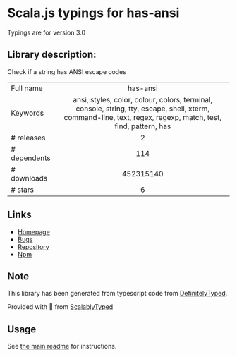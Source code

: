 
# Scala.js typings for has-ansi

Typings are for version 3.0

## Library description:
Check if a string has ANSI escape codes

|                    |                 |
| ------------------ | :-------------: |
| Full name          | has-ansi |
| Keywords           | ansi, styles, color, colour, colors, terminal, console, string, tty, escape, shell, xterm, command-line, text, regex, regexp, match, test, find, pattern, has |
| # releases         | 2 |
| # dependents       | 114 |
| # downloads        | 452315140 |
| # stars            | 6 |

## Links
- [Homepage](https://github.com/chalk/has-ansi#readme)
- [Bugs](https://github.com/chalk/has-ansi/issues)
- [Repository](https://github.com/chalk/has-ansi)
- [Npm](https://www.npmjs.com/package/has-ansi)
    


## Note
This library has been generated from typescript code from [DefinitelyTyped](https://definitelytyped.org).

Provided with :purple_heart: from [ScalablyTyped](https://github.com/oyvindberg/ScalablyTyped)

## Usage
See [the main readme](../../readme.md) for instructions.


